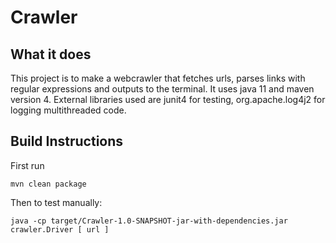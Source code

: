# Crawler
## What it does
This project is to make a webcrawler that fetches urls, parses links with regular expressions and outputs to the terminal.  It uses java 11 and maven version 4.
External libraries used are junit4 for testing, org.apache.log4j2 for logging multithreaded code. 

## Build Instructions
First run
```
mvn clean package
```
Then to test manually:
```
java -cp target/Crawler-1.0-SNAPSHOT-jar-with-dependencies.jar crawler.Driver [ url ]
```